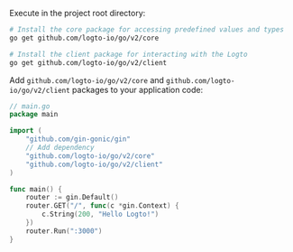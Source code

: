 Execute in the project root directory:

```bash
# Install the core package for accessing predefined values and types
go get github.com/logto-io/go/v2/core

# Install the client package for interacting with the Logto
go get github.com/logto-io/go/v2/client
```

Add `github.com/logto-io/go/v2/core` and `github.com/logto-io/go/v2/client` packages to your application code:

```go title="main.go"
// main.go
package main

import (
	"github.com/gin-gonic/gin"
	// Add dependency
	"github.com/logto-io/go/v2/core"
	"github.com/logto-io/go/v2/client"
)

func main() {
	router := gin.Default()
	router.GET("/", func(c *gin.Context) {
		c.String(200, "Hello Logto!")
	})
	router.Run(":3000")
}
```
